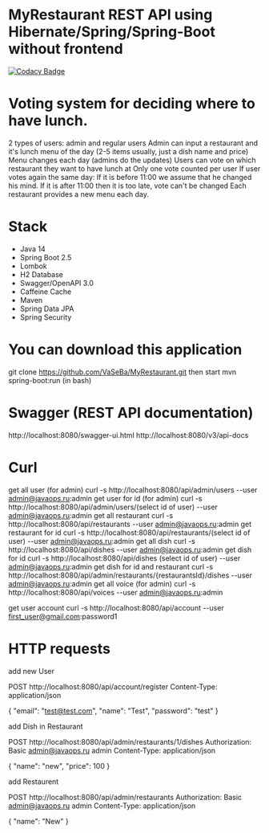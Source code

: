 # MyRestaurant REST API using Hibernate/Spring/Spring-Boot without frontend
[![Codacy Badge](https://app.codacy.com/project/badge/Grade/fb0a0e866ff043b2b38e0e9ee3c0db92)](https://www.codacy.com/gh/VaSeBa/MyRestaurant/dashboard?utm_source=github.com&amp;utm_medium=referral&amp;utm_content=VaSeBa/MyRestaurant&amp;utm_campaign=Badge_Grade)

# Voting system for deciding where to have lunch.

2 types of users: admin and regular users
Admin can input a restaurant and it's lunch menu of the day (2-5 items usually, just a dish name and price)
Menu changes each day (admins do the updates)
Users can vote on which restaurant they want to have lunch at
Only one vote counted per user
If user votes again the same day:
If it is before 11:00 we assume that he changed his mind.
If it is after 11:00 then it is too late, vote can't be changed
Each restaurant provides a new menu each day.


# Stack 

- Java 14
- Spring Boot 2.5
- Lombok 
- H2 Database
- Swagger/OpenAPI 3.0 
- Caffeine Cache
- Maven
- Spring Data JPA
- Spring Security

# You can download this application

git clone https://github.com/VaSeBa/MyRestaurant.git
then start
mvn spring-boot:run (in bash)


# Swagger (REST API documentation)

http://localhost:8080/swagger-ui.html
http://localhost:8080/v3/api-docs

# Curl 

get all user (for admin)
curl -s http://localhost:8080/api/admin/users --user admin@javaops.ru:admin
get user for id (for admin)
curl -s http://localhost:8080/api/admin/users/(select id of user) --user admin@javaops.ru:admin
get all restaurant 
curl -s http://localhost:8080/api/restaurants --user admin@javaops.ru:admin
get restaurant for id 
curl -s http://localhost:8080/api/restaurants/(select id of user) --user admin@javaops.ru:admin
get all dish 
curl -s http://localhost:8080/api/dishes --user admin@javaops.ru:admin
get dish for id 
curl -s http://localhost:8080/api/dishes (select id of user) --user admin@javaops.ru:admin
get dish for id and restaurant
curl -s http://localhost:8080/api/admin/restaurants/{restaurantsId}/dishes --user admin@javaops.ru:admin
get all voice (for admin)
curl -s http://localhost:8080/api/voices --user admin@javaops.ru:admin

get user account 
curl -s http://localhost:8080/api/account --user first_user@gmail.com:password1

# HTTP requests

add new User

POST http://localhost:8080/api/account/register
Content-Type: application/json

{
      "email": "test@test.com",
      "name": "Test",
      "password": "test"
}

add Dish in Restaurant

POST http://localhost:8080/api/admin/restaurants/1/dishes
Authorization: Basic admin@javaops.ru admin
Content-Type: application/json

{
  "name": "new",
  "price": 100
}

add Restaurent

POST http://localhost:8080/api/admin/restaurants
Authorization: Basic admin@javaops.ru admin
Content-Type: application/json

{
  "name": "New"
}






